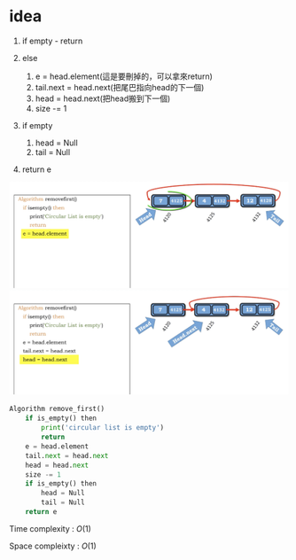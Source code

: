 # idea

1. if empty - return
2. else

   1. e = head.element(這是要刪掉的，可以拿來return)
   2. tail.next = head.next(把尾巴指向head的下一個)
   3. head = head.next(把head搬到下一個)
   1. size -= 1

3. if empty

   1. head = Null
   2. tail = Null

4. return e

<img src='../asserts/111_1.png'></img>
<img src='../asserts/111_2.png'></img>

``` Python
Algorithm remove_first()
    if is_empty() then
        print('circular list is empty')
        return
    e = head.element
    tail.next = head.next
    head = head.next
    size -= 1
    if is_empty() then
        head = Null
        tail = Null
    return e

```

Time complexity : $O(1)$

Space compleixty : $O(1)$
